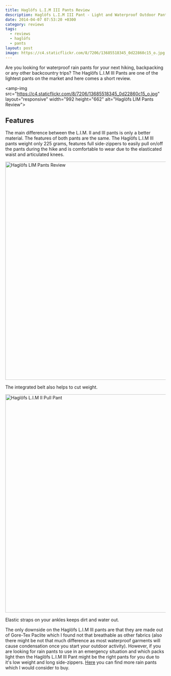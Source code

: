 ```yaml
---
title: Haglöfs L.I.M III Pants Review
description: Haglöfs L.I.M III Pant - Light and Waterproof Outdoor Pants
date: 2014-04-07 07:53:20 +0300
category: reviews
tags:
  - reviews
  - haglöfs
  - pants
layout: post
image: https://c4.staticflickr.com/8/7206/13685518345_0d22860c15_o.jpg
---
```


Are you looking for waterproof rain pants for your next hiking, backpacking or any other backcountry trips? The Haglöfs L.I.M III Pants are one of the lightest pants on the market and here comes a short review.

<amp-img src="https://c4.staticflickr.com/8/7206/13685518345_0d22860c15_o.jpg" layout="responsive" width="992 height="662" alt="Haglöfs LIM Pants Review"></amp-img>


<!--more-->

## Features
The main difference between the L.I.M. II and III pants is only a better material. The features of both pants are the same. The Haglöfs L.I.M III pants weight only 225 grams, features full side-zippers to easily pull on/off the pants during the hike and is comfortable to wear due to the elasticated waist and articulated knees.

<a href="https://www.flickr.com/photos/90204224@N07/13685845154/"><img src="https://farm4.staticflickr.com/3728/13685845154_3c448e6706_b.jpg" width="1024" height="683" alt="Haglöfs LIM Pants Review"></a>

The integrated belt also helps to cut weight.

<a href="https://www.flickr.com/photos/90204224@N07/13685568363" title="Haglöfs L.I.M III Pull Pant"><img src="https://farm8.staticflickr.com/7393/13685568363_0fa0fe328a_b.jpg" width="1024" height="683" alt="Haglöfs L.I.M II Pull Pant"></a>

Elastic straps on your ankles keeps dirt and water out.

The only downside on the Haglöfs L.I.M III pants are that they are made out of Gore-Tex Paclite which I found not that breathable as other fabrics (also there might be not that much difference as most waterproof garments will cause condensation once you start your outdoor activity). However, if you are looking for rain pants to use in an emergency situation and which packs light then the Haglöfs L.I.M III Pant might be the right pants for you due to it's low weight and long side-zippers. [Here][1] you can find more rain pants which I would consider to buy.

<br>
<script src="//z-na.amazon-adsystem.com/widgets/onejs?MarketPlace=US&adInstanceId=cc781bfd-577f-4efb-9da6-75cb9fc7d1c2"></script>
<br>

[1]:	http://www.hikeventures.com/best-rain-pants/
